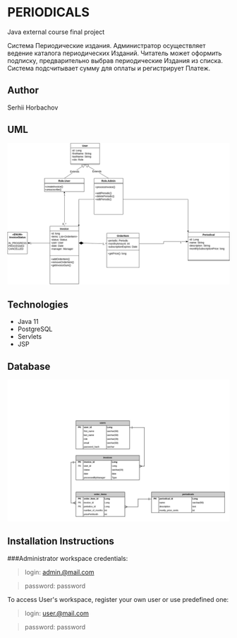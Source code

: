 # PERIODICALS
Java external course final project 

Система Периодические издания. Администратор осуществляет ведение каталога периодических Изданий. Читатель может оформить 
подписку, предварительно выбрав периодические Издания из списка.
Система подсчитывает сумму для оплаты и регистрирует Платеж.

## Author
Serhii Horbachov

## UML
![](src/main/resources/Publications_UML.png) 

## Technologies

* Java 11
* PostgreSQL 
* Servlets
* JSP

## Database
![](src/main/resources/database.jpeg) 

## Installation Instructions

###Administrator workspace credentials: 
>login: admin.@mail.com

>password: password

To access User's workspace, register your own user or use predefined one: 
>login: user.@mail.com

>password: password